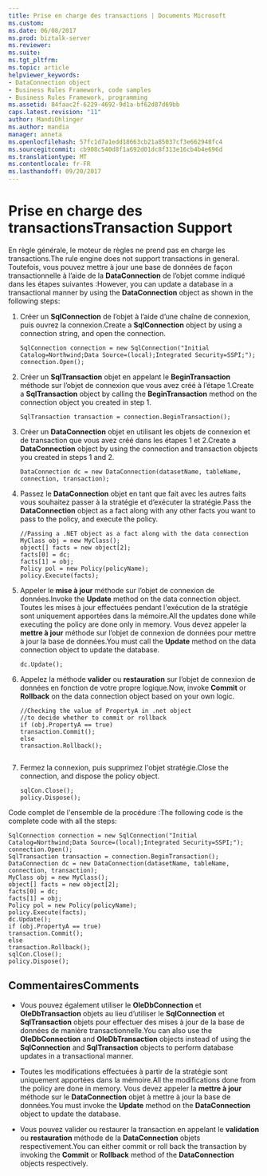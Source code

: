 ```yaml
---
title: Prise en charge des transactions | Documents Microsoft
ms.custom: 
ms.date: 06/08/2017
ms.prod: biztalk-server
ms.reviewer: 
ms.suite: 
ms.tgt_pltfrm: 
ms.topic: article
helpviewer_keywords:
- DataConnection object
- Business Rules Framework, code samples
- Business Rules Framework, programming
ms.assetid: 84faac2f-6229-4692-9d1a-bf62d87d69bb
caps.latest.revision: "11"
author: MandiOhlinger
ms.author: mandia
manager: anneta
ms.openlocfilehash: 57fc1d7a1edd18663cb21a85037cf3e662948fc4
ms.sourcegitcommit: cb908c540d8f1a692d01dc8f313e16cb4b4e696d
ms.translationtype: MT
ms.contentlocale: fr-FR
ms.lasthandoff: 09/20/2017
---
```

# <a name="transaction-support"></a><span data-ttu-id="3e77a-102">Prise en charge des transactions</span><span class="sxs-lookup"><span data-stu-id="3e77a-102">Transaction Support</span></span>
<span data-ttu-id="3e77a-103">En règle générale, le moteur de règles ne prend pas en charge les transactions.</span><span class="sxs-lookup"><span data-stu-id="3e77a-103">The rule engine does not support transactions in general.</span></span> <span data-ttu-id="3e77a-104">Toutefois, vous pouvez mettre à jour une base de données de façon transactionnelle à l’aide de la **DataConnection** de l’objet comme indiqué dans les étapes suivantes :</span><span class="sxs-lookup"><span data-stu-id="3e77a-104">However, you can update a database in a transactional manner by using the **DataConnection** object as shown in the following steps:</span></span>  
  
1.  <span data-ttu-id="3e77a-105">Créer un **SqlConnection** de l’objet à l’aide d’une chaîne de connexion, puis ouvrez la connexion.</span><span class="sxs-lookup"><span data-stu-id="3e77a-105">Create a **SqlConnection** object by using a connection string, and open the connection.</span></span>  
  
    ```  
    SqlConnection connection = new SqlConnection("Initial Catalog=Northwind;Data Source=(local);Integrated Security=SSPI;");  
    connection.Open();  
    ```  
  
2.  <span data-ttu-id="3e77a-106">Créer un **SqlTransaction** objet en appelant le **BeginTransaction** méthode sur l’objet de connexion que vous avez créé à l’étape 1.</span><span class="sxs-lookup"><span data-stu-id="3e77a-106">Create a **SqlTransaction** object by calling the **BeginTransaction** method on the connection object you created in step 1.</span></span>  
  
    ```  
    SqlTransaction transaction = connection.BeginTransaction();  
    ```  
  
3.  <span data-ttu-id="3e77a-107">Créer un **DataConnection** objet en utilisant les objets de connexion et de transaction que vous avez créé dans les étapes 1 et 2.</span><span class="sxs-lookup"><span data-stu-id="3e77a-107">Create a **DataConnection** object by using the connection and transaction objects you created in steps 1 and 2.</span></span>  
  
    ```  
    DataConnection dc = new DataConnection(datasetName, tableName, connection, transaction);  
    ```  
  
4.  <span data-ttu-id="3e77a-108">Passez le **DataConnection** objet en tant que fait avec les autres faits vous souhaitez passer à la stratégie et d’exécuter la stratégie.</span><span class="sxs-lookup"><span data-stu-id="3e77a-108">Pass the **DataConnection** object as a fact along with any other facts you want to pass to the policy, and execute the policy.</span></span>  
  
    ```  
    //Passing a .NET object as a fact along with the data connection  
    MyClass obj = new MyClass();  
    object[] facts = new object[2];  
    facts[0] = dc;  
    facts[1] = obj;  
    Policy pol = new Policy(policyName);  
    policy.Execute(facts);    
    ```  
  
5.  <span data-ttu-id="3e77a-109">Appeler le **mise à jour** méthode sur l’objet de connexion de données.</span><span class="sxs-lookup"><span data-stu-id="3e77a-109">Invoke the **Update** method on the data connection object.</span></span> <span data-ttu-id="3e77a-110">Toutes les mises à jour effectuées pendant l'exécution de la stratégie sont uniquement apportées dans la mémoire.</span><span class="sxs-lookup"><span data-stu-id="3e77a-110">All the updates done while executing the policy are done only in memory.</span></span> <span data-ttu-id="3e77a-111">Vous devez appeler la **mettre à jour** méthode sur l’objet de connexion de données pour mettre à jour la base de données.</span><span class="sxs-lookup"><span data-stu-id="3e77a-111">You must call the **Update** method on the data connection object to update the database.</span></span>  
  
    ```  
    dc.Update();  
    ```  
  
6.  <span data-ttu-id="3e77a-112">Appelez la méthode **valider** ou **restauration** sur l’objet de connexion de données en fonction de votre propre logique.</span><span class="sxs-lookup"><span data-stu-id="3e77a-112">Now, invoke **Commit** or **Rollback** on the data connection object based on your own logic.</span></span>  
  
    ```  
    //Checking the value of PropertyA in .net object   
    //to decide whether to commit or rollback  
    if (obj.PropertyA == true)  
    transaction.Commit();  
    else  
    transaction.Rollback();  
  
    ```  
  
7.  <span data-ttu-id="3e77a-113">Fermez la connexion, puis supprimez l'objet stratégie.</span><span class="sxs-lookup"><span data-stu-id="3e77a-113">Close the connection, and dispose the policy object.</span></span>  
  
    ```  
    sqlCon.Close();  
    policy.Dispose();  
    ```  
  
 <span data-ttu-id="3e77a-114">Code complet de l'ensemble de la procédure :</span><span class="sxs-lookup"><span data-stu-id="3e77a-114">The following code is the complete code with all the steps:</span></span>  
  
```  
SqlConnection connection = new SqlConnection("Initial Catalog=Northwind;Data Source=(local);Integrated Security=SSPI;");  
connection.Open();  
SqlTransaction transaction = connection.BeginTransaction();  
DataConnection dc = new DataConnection(datasetName, tableName, connection, transaction);  
MyClass obj = new MyClass();  
object[] facts = new object[2];  
facts[0] = dc;  
facts[1] = obj;  
Policy pol = new Policy(policyName);  
policy.Execute(facts);    
dc.Update();  
if (obj.PropertyA == true)  
transaction.Commit();  
else  
transaction.Rollback();  
sqlCon.Close();  
policy.Dispose();  
```  
  
## <a name="comments"></a><span data-ttu-id="3e77a-115">Commentaires</span><span class="sxs-lookup"><span data-stu-id="3e77a-115">Comments</span></span>  
  
-   <span data-ttu-id="3e77a-116">Vous pouvez également utiliser le **OleDbConnection** et **OleDbTransaction** objets au lieu d’utiliser le **SqlConnection** et **SqlTransaction** objets pour effectuer des mises à jour de la base de données de manière transactionnelle.</span><span class="sxs-lookup"><span data-stu-id="3e77a-116">You can also use the **OleDbConnection** and **OleDbTransaction** objects instead of using the **SqlConnection** and **SqlTransaction** objects to perform database updates in a transactional manner.</span></span>  
  
-   <span data-ttu-id="3e77a-117">Toutes les modifications effectuées à partir de la stratégie sont uniquement apportées dans la mémoire.</span><span class="sxs-lookup"><span data-stu-id="3e77a-117">All the modifications done from the policy are done in memory.</span></span> <span data-ttu-id="3e77a-118">Vous devez appeler la **mettre à jour** méthode sur le **DataConnection** objet à mettre à jour la base de données.</span><span class="sxs-lookup"><span data-stu-id="3e77a-118">You must invoke the **Update** method on the **DataConnection** object to update the database.</span></span>  
  
-   <span data-ttu-id="3e77a-119">Vous pouvez valider ou restaurer la transaction en appelant le **validation** ou **restauration** méthode de la **DataConnection** objets respectivement.</span><span class="sxs-lookup"><span data-stu-id="3e77a-119">You can either commit or roll back the transaction by invoking the **Commit** or **Rollback** method of the **DataConnection** objects respectively.</span></span>